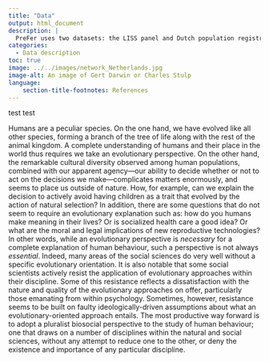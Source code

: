 ```yaml
---
title: "Data"
output: html_document
description: |
  PreFer uses two datasets: the LISS panel and Dutch population registries data.
categories:
  - Data description
toc: true
image: ../../images/network_Netherlands.jpg
image-alt: An image of Gert Darwin or Charles Stulp
language: 
    section-title-footnotes: References
---
```


test test

Humans are a peculiar species. On the one hand, we have evolved like all other species, forming a branch of the tree of life along with the rest of the animal kingdom. A complete understanding of humans and their place in the world thus requires we take an evolutionary perspective. On the other hand, the remarkable cultural diversity observed among human populations, combined with our apparent agency—our ability to decide whether or not to act on the decisions we make—complicates matters enormously, and seems to place us outside of nature. How, for example, can we explain the decision to actively avoid having children as a trait that evolved by the action of natural selection? In addition, there are some questions that do not seem to require an evolutionary explanation such as: how do you humans make meaning in their lives? Or is socialized health care a good idea? Or what are the moral and legal implications of new reproductive technologies? In other words, while an evolutionary perspective is _necessary_ for a complete explanation of human behaviour, such a perspective is not always _essential_. Indeed, many areas of the social sciences do very well without a specific evolutionary orientation. It is also notable that some social scientists actively resist the application of evolutionary approaches within their discipline. Some of this resistance reflects a dissatisfaction with the nature and quality of the evolutionary approaches on offer, particularly those emanating from within psychology. Sometimes, however, resistance seems to be built on faulty ideologically-driven assumptions about what an evolutionary-oriented approach entails. The most productive way forward is to adopt a pluralist biosocial perspective to the study of human behaviour; one that draws on a number of disciplines within the natural and social sciences, without any attempt to reduce one to the other, or deny the existence and importance of any particular discipline. 
